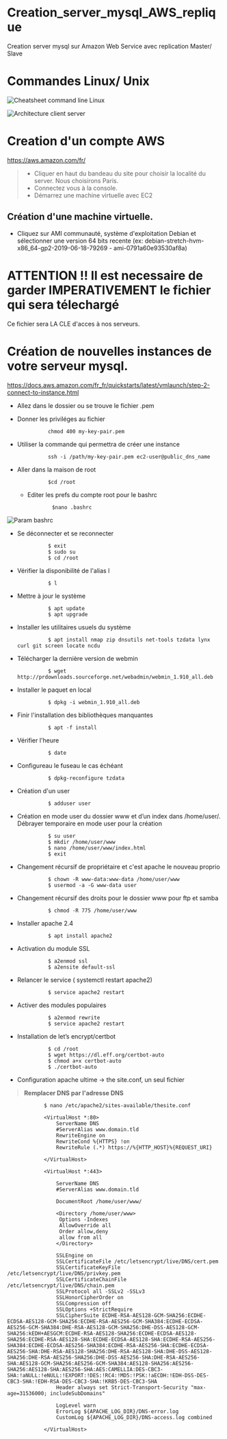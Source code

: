 # Creation_server_mysql_AWS_replique
Creation server mysql sur Amazon Web Service avec replication Master/ Slave

# Commandes Linux/ Unix
![Cheatsheet command line Linux](https://files.fosswire.com/2007/08/fwunixrefshot.png "Cheatsheet command line Linux")

![Architecture client server](https://user-images.githubusercontent.com/37696862/60921632-3e474700-a29b-11e9-9770-47642e2c8414.png)



# Creation d'un compte AWS

https://aws.amazon.com/fr/

> - Cliquer en haut du bandeau du site pour choisir la localité du server.
Nous choisirons Paris.
> - Connectez vous à la console.
> - Démarrez une machine virtuelle avec EC2

## Création d'une machine virtuelle.

-  Cliquez sur AMI communauté, système d'exploitation Debian et sélectionner
une version 64 bits recente (ex: debian-stretch-hvm-x86_64-gp2-2019-06-18-79269 - ami-0791a60e93530af8a)

# ATTENTION !! Il est necessaire de garder IMPERATIVEMENT le fichier qui sera télechargé
Ce fichier sera LA CLE d'acces à nos serveurs.

# Création de nouvelles instances de votre serveur mysql.
https://docs.aws.amazon.com/fr_fr/quickstarts/latest/vmlaunch/step-2-connect-to-instance.html

- Allez dans le dossier ou se trouve le fichier .pem
- Donner les priviléges au fichier

                chmod 400 my-key-pair.pem
                
- Utiliser la commande qui permettra de créer une instance

                ssh -i /path/my-key-pair.pem ec2-user@public_dns_name
                
- Aller dans la maison de root
                
                $cd /root
  
  - Editer les prefs du compte root pour le bashrc

                $nano .bashrc
                
  
![Param bashrc](https://user-images.githubusercontent.com/37696862/60921873-cc233200-a29b-11e9-9c33-08909a36d624.png)

- Se déconnecter et se reconnecter 

                $ exit
                $ sudo su
                $ cd /root
                
- Vérifier la disponibilité de l'alias l

                $ l
                
- Mettre à jour le système

                $ apt update
                $ apt upgrade
                
- Installer les utilitaires usuels du système

                $ apt install nmap zip dnsutils net-tools tzdata lynx curl git screen locate ncdu

- Télécharger la dernière version de webmin

                $ wget http://prdownloads.sourceforge.net/webadmin/webmin_1.910_all.deb

- Installer le paquet en local

                $ dpkg -i webmin_1.910_all.deb 

- Finir l'installation des bibliothèques manquantes

                $ apt -f install
                
- Vérifier l'heure

                $ date

- Configureau le fuseau le cas échéant

                $ dpkg-reconfigure tzdata

- Création d'un user

                $ adduser user
                
- Création en mode user du dossier www et d’un index dans /home/user/. Débrayer temporaire en mode user pour la création

                $ su user
                $ mkdir /home/user/www
                $ nano /home/user/www/index.html
                $ exit

- Changement récursif de propriétaire et c'est apache le nouveau proprio

                $ chown -R www-data:www-data /home/user/www
                $ usermod -a -G www-data user

- Changement récursif des droits pour le dossier www pour ftp et samba

                $ chmod -R 775 /home/user/www

- Installer apache 2.4

                $ apt install apache2

- Activation du module SSL

                $ a2enmod ssl
                $ a2ensite default-ssl

- Relancer le service ( systemctl restart apache2)

                $ service apache2 restart

- Activer des modules populaires

                $ a2enmod rewrite
                $ service apache2 restart


- Installation de let’s encrypt/certbot
                
                $ cd /root
                $ wget https://dl.eff.org/certbot-auto
                $ chmod a+x certbot-auto
                $ ./certbot-auto

- Configuration apache ultime -> the site.conf, un seul fichier
> **Remplacer DNS par l'adresse DNS**

                $ nano /etc/apache2/sites-available/thesite.conf

                <VirtualHost *:80>
                    ServerName DNS
                    #ServerAlias www.domain.tld
                    RewriteEngine on
                    RewriteCond %{HTTPS} !on
                    RewriteRule (.*) https://%{HTTP_HOST}%{REQUEST_URI}
                
                </VirtualHost>
                
                <VirtualHost *:443>
                
                    ServerName DNS
                    #ServerAlias www.domain.tld
                
                    DocumentRoot /home/user/www/
                
                    <Directory /home/user/www>
                   	 Options -Indexes
                   	 AllowOverride all
                   	 Order allow,deny
                   	 allow from all
                    </Directory>
                
                    SSLEngine on
                    SSLCertificateFile /etc/letsencrypt/live/DNS/cert.pem
                    SSLCertificateKeyFile /etc/letsencrypt/live/DNS/privkey.pem
                    SSLCertificateChainFile /etc/letsencrypt/live/DNS/chain.pem
                    SSLProtocol all -SSLv2 -SSLv3
                    SSLHonorCipherOrder on
                    SSLCompression off
                    SSLOptions +StrictRequire
                    SSLCipherSuite ECDHE-RSA-AES128-GCM-SHA256:ECDHE-ECDSA-AES128-GCM-SHA256:ECDHE-RSA-AES256-GCM-SHA384:ECDHE-ECDSA-AES256-GCM-SHA384:DHE-RSA-AES128-GCM-SHA256:DHE-DSS-AES128-GCM-SHA256:kEDH+AESGCM:ECDHE-RSA-AES128-SHA256:ECDHE-ECDSA-AES128-SHA256:ECDHE-RSA-AES128-SHA:ECDHE-ECDSA-AES128-SHA:ECDHE-RSA-AES256-SHA384:ECDHE-ECDSA-AES256-SHA384:ECDHE-RSA-AES256-SHA:ECDHE-ECDSA-AES256-SHA:DHE-RSA-AES128-SHA256:DHE-RSA-AES128-SHA:DHE-DSS-AES128-SHA256:DHE-RSA-AES256-SHA256:DHE-DSS-AES256-SHA:DHE-RSA-AES256-SHA:AES128-GCM-SHA256:AES256-GCM-SHA384:AES128-SHA256:AES256-SHA256:AES128-SHA:AES256-SHA:AES:CAMELLIA:DES-CBC3-SHA:!aNULL:!eNULL:!EXPORT:!DES:!RC4:!MD5:!PSK:!aECDH:!EDH-DSS-DES-CBC3-SHA:!EDH-RSA-DES-CBC3-SHA:!KRB5-DES-CBC3-SHA
                    Header always set Strict-Transport-Security "max-age=31536000; includeSubDomains"
                
                    LogLevel warn
                    ErrorLog ${APACHE_LOG_DIR}/DNS-error.log
                    CustomLog ${APACHE_LOG_DIR}/DNS-access.log combined
                
                </VirtualHost>


                
   
                    



